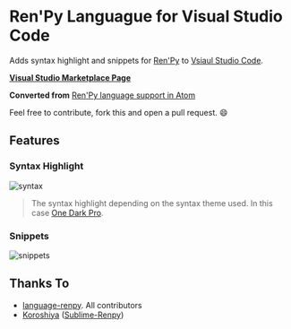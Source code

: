 # Ren'Py Languague for Visual Studio Code

Adds syntax highlight and snippets for [Ren'Py](https://www.renpy.org/) to [Vsiaul Studio Code](https://code.visualstudio.com/).

**[Visual Studio Marketplace Page](https://marketplace.visualstudio.com/items?itemName=LuqueDaniel.languague-renpy#overview)**

**Converted from** [Ren'Py language support in Atom](https://github.com/renpy/language-renpy)

Feel free to contribute, fork this and open a pull request. :smile:

## Features

### Syntax Highlight

![syntax](https://user-images.githubusercontent.com/1286535/40073232-9509274a-5876-11e8-98ff-e14b46bfab8a.gif)

> The syntax highlight depending on the syntax theme used. In this case [One Dark Pro](https://marketplace.visualstudio.com/items?itemName=zhuangtongfa.Material-theme).

### Snippets

![snippets](https://user-images.githubusercontent.com/1286535/40073650-b999c5dc-5877-11e8-8910-596f9e94b281.gif)

## Thanks To

* [language-renpy](https://github.com/renpy/language-renpy). All contributors
* [Koroshiya](https://github.com/koroshiya) ([Sublime-Renpy](https://github.com/koroshiya/Sublime-Renpy))

